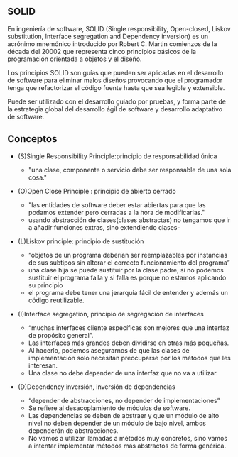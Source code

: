 
## SOLID

En ingeniería de software, SOLID (Single responsibility, Open-closed, Liskov substitution, Interface segregation and Dependency inversion) es un acrónimo mnemónico introducido por Robert C. Martin comienzos de la década del 20002 que representa cinco principios básicos de la programación orientada a objetos y el diseño.

Los principios SOLID son guías que pueden ser aplicadas en el desarrollo de software para eliminar malos diseños provocando que el programador tenga que refactorizar el código fuente hasta que sea legible y extensible.

Puede ser utilizado con el desarrollo guiado por pruebas, y forma parte de la estrategia global del desarrollo ágil de software y desarrollo adaptativo de software.
## Conceptos

- (S)Single Responsibility Principle:principio de responsabilidad única	
  - "una clase, componente o servicio debe ser responsable de una sola cosa."
 
- (O)Open Close Principle : principio de abierto cerrado	
  - "las entidades de software deber estar abiertas para que las podamos extender pero cerradas a la hora de modificarlas."	
  - usando abstracción de clases(clases abstractas) no tengamos que ir a añadir funciones extras, sino extendiendo clases-

- (L)Liskov principle: principio de sustitución	
  - “objetos de un programa deberían ser reemplazables por instancias de sus subtipos sin alterar el correcto funcionamiento del programa”	
  - una clase hija se puede sustituir por la clase padre, si no podemos sustituir el programa falla y si falla es porque no estamos aplicando su principio	
  - el programa debe tener una jerarquía fácil de entender y además un código reutilizable.

- (I)Interface segregation, principio de segregación de interfaces	
  - “muchas interfaces cliente específicas son mejores que una interfaz de propósito general”.	
  - Las interfaces más grandes deben dividirse en otras más pequeñas. 	
  - Al hacerlo, podemos asegurarnos de que las clases de implementación solo necesitan preocuparse por los métodos que les interesan.
  - Una clase no debe depender de una interfaz que no va a utilizar.

- (D)Dependency inversión, inversión de dependencias	
  - “depender de abstracciones, no depender de implementaciones”	
  - Se refiere al desacoplamiento de módulos de software.	
  - Las dependencias se deben de abstraer y que un módulo de alto nivel no deben depender de un módulo de bajo nivel, ambos dependerán de abstracciones. 	
  - No vamos a utilizar llamadas a métodos muy concretos, sino vamos a intentar implementar métodos más abstractos de forma genérica.